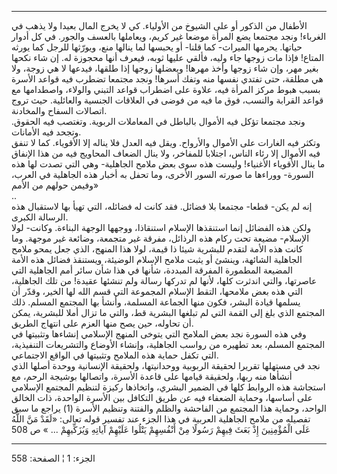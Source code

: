 ------------------------------------------------------------------------

الأطفال من الذكور أو على الشيوخ من الأولياء. كي لا يخرج المال بعيدا ولا
يذهب في الغرباء! ونجد مجتمعا يضع المرأة موضعا غير كريم، ويعاملها بالعسف
والجور. في كل أدوار حياتها. يحرمها الميراث- كما قلنا- أو يحبسها لما
ينالها منع، ويورّثها للرجل كما يورثه المتاع! فإذا مات زوجها جاء وليه،
فألقي عليها ثوبه، فيعرف أنها محجوزة له. إن شاء نكحها بغير مهر، وإن شاء
زوجها وأخذ مهرها! ويعضلها زوجها إذا طلقها، فيدعها لا هي زوجة، ولا هي
مطلقة، حتى تفتدي نفسها منه وتفك أسرها! ونجد مجتمعا تضطرب فيه قواعد
الأسرة بسبب هبوط مركز المرأة فيه، علاوة على اضطراب قواعد التبني والولاء،
واصطدامها مع قواعد القرابة والنسب، فوق ما فيه من فوضى في العلاقات
الجنسية والعائلية. حيث تروج اتصالات السفاح والمخادنة.  
ونجد مجتمعا تؤكل فيه الأموال بالباطل في المعاملات الربوية. وتغتصب فيه
الحقوق. وتجحد فيه الأمانات.  
وتكثر فيه الغارات على الأموال والأرواح. ويقل فيه العدل فلا يناله إلا
الأقوياء. كما لا تنفق فيه الأموال إلا رئاء الناس، اجتلابا للمفاخر، ولا
ينال الضعاف المحاويج فيه من هذا الإنفاق ما ينال الأقوياء الأغنياء! وليست
هذه سوى بعض ملامح الجاهلية- وهي التي تصدت لها هذه السورة- ووراءها ما
صورته السور الأخرى، وما تحفل به أخبار هذه الجاهلية في العرب، وفيمن حولهم
من الأمم»  
..  
إنه لم يكن- قطعا- مجتمعا بلا فضائل. فقد كانت له فضائله، التي تهيأ بها
لاستقبال هذه الرسالة الكبرى.  
ولكن هذه الفضائل إنما استنقذها الإسلام استنقاذا، ووجهها الوجهة البناءة.
وكانت- لولا الإسلام- مضيعة تحت ركام هذه الرذائل، مفرقة غير متجمعة،
وضائعة غير موجهة. وما كانت هذه الأمة لتقدم للبشرية شيئا ذا قيمة، لولا
هذا المنهج، الذي جعل يمحو ملامح الجاهلية الشائهة، وينشئ أو يثبت ملامح
الإسلام الوضيئة، ويستنقذ فضائل هذه الأمة المضيعة المطمورة المفرقة
المبددة، شأنها في هذا شأن سائر أمم الجاهلية التي عاصرتها، والتي اندثرت
كلها، لأنها لم تدركها رسالة ولم تنشئها عقيدة! من تلك الجاهلية، التي هذه
بعض ملامحها، التقط الإسلام المجموعة التي قسم الله لها الخير، وقدّر أن
يسلمها قيادة البشر، فكون منها الجماعة المسلمة، وأنشأ بها المجتمع المسلم.
ذلك المجتمع الذي بلغ إلى القمة التي لم تبلغها البشرية قط، والتي ما تزال
أملا للبشرية، يمكن أن تحاوله، حين يصح منها العزم على انتهاج الطريق.  
وفي هذه السورة نجد بعض الملامح التي يتوخى المنهج الإسلامي إنشاءها
وتثبيتها في المجتمع المسلم، بعد تطهيره من رواسب الجاهلية، وإنشاء الأوضاع
والتشريعات التنفيذية، التي تكفل حماية هذه الملامح وتثبيتها في الواقع
الاجتماعي.  
نجد في مستهلها تقريرا لحقيقة الربوبية ووحدانيتها، ولحقيقة الإنسانية
ووحدة أصلها الذي أنشأها منه ربها، ولحقيقة قيامها على قاعدة الأسرة،
واتصالها بوشيجة الرحم، مع استجاشة هذه الروابط كلها في الضمير البشري،
واتخاذها ركيزة لتنظيم المجتمع الإسلامي على أساسها، وحماية الضعفاء فيه عن
طريق التكافل بين الأسرة الواحدة، ذات الخالق الواحد، وحماية هذا المجتمع
من الفاحشة والظلم والفتنة وتنظيم الأسرة (1) يراجع ما سبق تفصيله من ملامح
الجاهلية العربية في هذا الجزء عند تفسير قوله تعالى: «لَقَدْ مَنَّ اللَّهُ عَلَى
الْمُؤْمِنِينَ إِذْ بَعَثَ فِيهِمْ رَسُولًا مِنْ أَنْفُسِهِمْ يَتْلُوا عَلَيْهِمْ آياتِهِ وَيُزَكِّيهِمْ ... » ص
508

------------------------------------------------------------------------

الجزء: 1 ¦ الصفحة: 558
